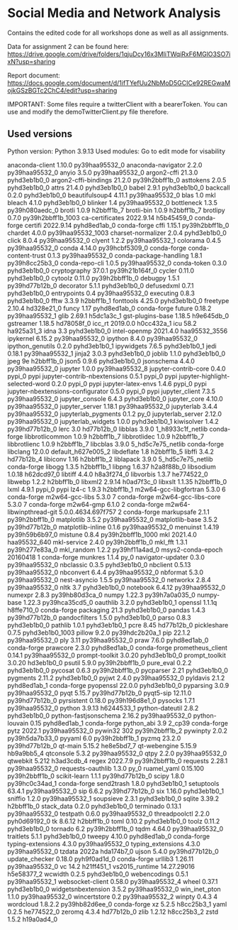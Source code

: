 # Social Media and Network Analysis
Contains the edited code for all workshops done as well as all assignments.

Data for assignment 2 can be found here: https://drive.google.com/drive/folders/1qjuDcy16x3MIiTWqiRxF6MGlO3SO7ixN?usp=sharing

Report document:
https://docs.google.com/document/d/1ifTYefUu2NbMoD5GCICe92REGwaMojkGSzBGTc2ChC4/edit?usp=sharing

IMPORTANT:
Some files require a twitterClient with a bearerToken. You can use and modify the demoTwitterClient.py file therefore.

## Used versions
Python version: Python 3.9.13
Used modules: Go to edit mode for visability

anaconda-client           1.10.0           py39haa95532_0
anaconda-navigator        2.2.0            py39haa95532_0
anyio                     3.5.0            py39haa95532_0
argon2-cffi               21.3.0             pyhd3eb1b0_0
argon2-cffi-bindings      21.2.0           py39h2bbff1b_0
asttokens                 2.0.5              pyhd3eb1b0_0
attrs                     21.4.0             pyhd3eb1b0_0
babel                     2.9.1              pyhd3eb1b0_0
backcall                  0.2.0              pyhd3eb1b0_0
beautifulsoup4            4.11.1           py39haa95532_0
blas                      1.0                         mkl
bleach                    4.1.0              pyhd3eb1b0_0
blinker                   1.4              py39haa95532_0
bottleneck                1.3.5            py39h080aedc_0
brotli                    1.0.9                h2bbff1b_7
brotli-bin                1.0.9                h2bbff1b_7
brotlipy                  0.7.0           py39h2bbff1b_1003
ca-certificates           2022.9.14            h5b45459_0    conda-forge
certifi                   2022.9.14          pyhd8ed1ab_0    conda-forge
cffi                      1.15.1           py39h2bbff1b_0
chardet                   4.0.0           py39haa95532_1003
charset-normalizer        2.0.4              pyhd3eb1b0_0
click                     8.0.4            py39haa95532_0
clyent                    1.2.2            py39haa95532_1
colorama                  0.4.5            py39haa95532_0
conda                     4.14.0           py39hcbf5309_0    conda-forge
conda-content-trust       0.1.3            py39haa95532_0
conda-package-handling    1.8.1            py39h8cc25b3_0
conda-repo-cli            1.0.5            py39haa95532_0
conda-token               0.3.0              pyhd3eb1b0_0
cryptography              37.0.1           py39h21b164f_0
cycler                    0.11.0             pyhd3eb1b0_0
cytoolz                   0.11.0           py39h2bbff1b_0
debugpy                   1.5.1            py39hd77b12b_0
decorator                 5.1.1              pyhd3eb1b0_0
defusedxml                0.7.1              pyhd3eb1b0_0
entrypoints               0.4              py39haa95532_0
executing                 0.8.3              pyhd3eb1b0_0
fftw                      3.3.9                h2bbff1b_1
fonttools                 4.25.0             pyhd3eb1b0_0
freetype                  2.10.4               hd328e21_0
funcy                     1.17               pyhd8ed1ab_0    conda-forge
future                    0.18.2           py39haa95532_1
glib                      2.69.1               h5dc1a3c_1
gst-plugins-base          1.18.5               h9e645db_0
gstreamer                 1.18.5               hd78058f_0
icc_rt                    2019.0.0             h0cc432a_1
icu                       58.2                 ha925a31_3
idna                      3.3                pyhd3eb1b0_0
intel-openmp              2021.4.0          haa95532_3556
ipykernel                 6.15.2           py39haa95532_0
ipython                   8.4.0            py39haa95532_0
ipython_genutils          0.2.0              pyhd3eb1b0_1
ipywidgets                7.6.5              pyhd3eb1b0_1
jedi                      0.18.1           py39haa95532_1
jinja2                    3.0.3              pyhd3eb1b0_0
joblib                    1.1.0              pyhd3eb1b0_0
jpeg                      9e                   h2bbff1b_0
json5                     0.9.6              pyhd3eb1b0_0
jsonschema                4.4.0            py39haa95532_0
jupyter                   1.0.0            py39haa95532_8
jupyter-contrib-core      0.4.0                    pypi_0    pypi
jupyter-contrib-nbextensions 0.5.1                    pypi_0    pypi
jupyter-highlight-selected-word 0.2.0                    pypi_0    pypi
jupyter-latex-envs        1.4.6                    pypi_0    pypi
jupyter-nbextensions-configurator 0.5.0                    pypi_0    pypi
jupyter_client            7.3.5            py39haa95532_0
jupyter_console           6.4.3              pyhd3eb1b0_0
jupyter_core              4.10.0           py39haa95532_0
jupyter_server            1.18.1           py39haa95532_0
jupyterlab                3.4.4            py39haa95532_0
jupyterlab_pygments       0.1.2                      py_0
jupyterlab_server         2.12.0           py39haa95532_0
jupyterlab_widgets        1.0.0              pyhd3eb1b0_1
kiwisolver                1.4.2            py39hd77b12b_0
lerc                      3.0                  hd77b12b_0
libblas                   3.9.0           1_h8933c1f_netlib    conda-forge
libbrotlicommon           1.0.9                h2bbff1b_7
libbrotlidec              1.0.9                h2bbff1b_7
libbrotlienc              1.0.9                h2bbff1b_7
libcblas                  3.9.0           5_hd5c7e75_netlib    conda-forge
libclang                  12.0.0          default_h627e005_2
libdeflate                1.8                  h2bbff1b_5
libffi                    3.4.2                hd77b12b_4
libiconv                  1.16                 h2bbff1b_2
liblapack                 3.9.0           5_hd5c7e75_netlib    conda-forge
libogg                    1.3.5                h2bbff1b_1
libpng                    1.6.37               h2a8f88b_0
libsodium                 1.0.18               h62dcd97_0
libtiff                   4.4.0                h8a3f274_0
libvorbis                 1.3.7                he774522_0
libwebp                   1.2.2                h2bbff1b_0
libxml2                   2.9.14               h0ad7f3c_0
libxslt                   1.1.35               h2bbff1b_0
lxml                      4.9.1                    pypi_0    pypi
lz4-c                     1.9.3                h2bbff1b_1
m2w64-gcc-libgfortran     5.3.0                         6    conda-forge
m2w64-gcc-libs            5.3.0                         7    conda-forge
m2w64-gcc-libs-core       5.3.0                         7    conda-forge
m2w64-gmp                 6.1.0                         2    conda-forge
m2w64-libwinpthread-git   5.0.0.4634.697f757               2    conda-forge
markupsafe                2.1.1            py39h2bbff1b_0
matplotlib                3.5.2            py39haa95532_0
matplotlib-base           3.5.2            py39hd77b12b_0
matplotlib-inline         0.1.6            py39haa95532_0
menuinst                  1.4.19           py39h59b6b97_0
mistune                   0.8.4           py39h2bbff1b_1000
mkl                       2021.4.0           haa95532_640
mkl-service               2.4.0            py39h2bbff1b_0
mkl_fft                   1.3.1            py39h277e83a_0
mkl_random                1.2.2            py39hf11a4ad_0
msys2-conda-epoch         20160418                      1    conda-forge
munkres                   1.1.4                      py_0
navigator-updater         0.3.0            py39haa95532_0
nbclassic                 0.3.5              pyhd3eb1b0_0
nbclient                  0.5.13           py39haa95532_0
nbconvert                 6.4.4            py39haa95532_0
nbformat                  5.3.0            py39haa95532_0
nest-asyncio              1.5.5            py39haa95532_0
networkx                  2.8.4            py39haa95532_0
nltk                      3.7                pyhd3eb1b0_0
notebook                  6.4.12           py39haa95532_0
numexpr                   2.8.3            py39hb80d3ca_0
numpy                     1.22.3           py39h7a0a035_0
numpy-base                1.22.3           py39hca35cd5_0
oauthlib                  3.2.0              pyhd3eb1b0_1
openssl                   1.1.1q               h8ffe710_0    conda-forge
packaging                 21.3               pyhd3eb1b0_0
pandas                    1.4.3            py39hd77b12b_0
pandocfilters             1.5.0              pyhd3eb1b0_0
parso                     0.8.3              pyhd3eb1b0_0
pathlib                   1.0.1              pyhd3eb1b0_1
pcre                      8.45                 hd77b12b_0
pickleshare               0.7.5           pyhd3eb1b0_1003
pillow                    9.2.0            py39hdc2b20a_1
pip                       22.1.2           py39haa95532_0
ply                       3.11             py39haa95532_0
praw                      7.6.0              pyhd8ed1ab_0    conda-forge
prawcore                  2.3.0              pyhd8ed1ab_0    conda-forge
prometheus_client         0.14.1           py39haa95532_0
prompt-toolkit            3.0.20             pyhd3eb1b0_0
prompt_toolkit            3.0.20               hd3eb1b0_0
psutil                    5.9.0            py39h2bbff1b_0
pure_eval                 0.2.2              pyhd3eb1b0_0
pycosat                   0.6.3            py39h2bbff1b_0
pycparser                 2.21               pyhd3eb1b0_0
pygments                  2.11.2             pyhd3eb1b0_0
pyjwt                     2.4.0            py39haa95532_0
pyldavis                  2.1.2              pyhd8ed1ab_1    conda-forge
pyopenssl                 22.0.0             pyhd3eb1b0_0
pyparsing                 3.0.9            py39haa95532_0
pyqt                      5.15.7           py39hd77b12b_0
pyqt5-sip                 12.11.0          py39hd77b12b_0
pyrsistent                0.18.0           py39h196d8e1_0
pysocks                   1.7.1            py39haa95532_0
python                    3.9.13               h6244533_1
python-dateutil           2.8.2              pyhd3eb1b0_0
python-fastjsonschema     2.16.2           py39haa95532_0
python-louvain            0.15               pyhd8ed1ab_1    conda-forge
python_abi                3.9                      2_cp39    conda-forge
pytz                      2022.1           py39haa95532_0
pywin32                   302              py39h2bbff1b_2
pywinpty                  2.0.2            py39h5da7b33_0
pyyaml                    6.0              py39h2bbff1b_1
pyzmq                     23.2.0           py39hd77b12b_0
qt-main                   5.15.2               he8e5bd7_7
qt-webengine              5.15.9               hb9a9bb5_4
qtconsole                 5.3.2            py39haa95532_0
qtpy                      2.2.0            py39haa95532_0
qtwebkit                  5.212                h3ad3cdb_4
regex                     2022.7.9         py39h2bbff1b_0
requests                  2.28.1           py39haa95532_0
requests-oauthlib         1.3.0                      py_0
ruamel_yaml               0.15.100         py39h2bbff1b_0
scikit-learn              1.1.1            py39hd77b12b_0
scipy                     1.8.0            py39hc0c34ad_1    conda-forge
send2trash                1.8.0              pyhd3eb1b0_1
setuptools                63.4.1           py39haa95532_0
sip                       6.6.2            py39hd77b12b_0
six                       1.16.0             pyhd3eb1b0_1
sniffio                   1.2.0            py39haa95532_1
soupsieve                 2.3.1              pyhd3eb1b0_0
sqlite                    3.39.2               h2bbff1b_0
stack_data                0.2.0              pyhd3eb1b0_0
terminado                 0.13.1           py39haa95532_0
testpath                  0.6.0            py39haa95532_0
threadpoolctl             2.2.0              pyh0d69192_0
tk                        8.6.12               h2bbff1b_0
toml                      0.10.2             pyhd3eb1b0_0
toolz                     0.11.2             pyhd3eb1b0_0
tornado                   6.2              py39h2bbff1b_0
tqdm                      4.64.0           py39haa95532_0
traitlets                 5.1.1              pyhd3eb1b0_0
tweepy                    4.10.0             pyhd8ed1ab_0    conda-forge
typing-extensions         4.3.0            py39haa95532_0
typing_extensions         4.3.0            py39haa95532_0
tzdata                    2022a                hda174b7_0
ujson                     5.4.0            py39hd77b12b_0
update_checker            0.18.0             pyh9f0ad1d_0    conda-forge
urllib3                   1.26.11          py39haa95532_0
vc                        14.2                 h21ff451_1
vs2015_runtime            14.27.29016          h5e58377_2
wcwidth                   0.2.5              pyhd3eb1b0_0
webencodings              0.5.1            py39haa95532_1
websocket-client          0.58.0           py39haa95532_4
wheel                     0.37.1             pyhd3eb1b0_0
widgetsnbextension        3.5.2            py39haa95532_0
win_inet_pton             1.1.0            py39haa95532_0
wincertstore              0.2              py39haa95532_2
winpty                    0.4.3                         4
wordcloud                 1.8.2.2          py39hb82d6ee_0    conda-forge
xz                        5.2.5                h8cc25b3_1
yaml                      0.2.5                he774522_0
zeromq                    4.3.4                hd77b12b_0
zlib                      1.2.12               h8cc25b3_2
zstd                      1.5.2                h19a0ad4_0
